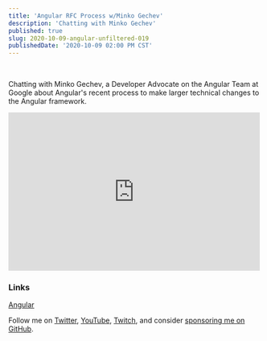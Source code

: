 ```yaml
---
title: 'Angular RFC Process w/Minko Gechev'
description: 'Chatting with Minko Gechev'
published: true
slug: 2020-10-09-angular-unfiltered-019
publishedDate: '2020-10-09 02:00 PM CST'
---
```


<br/>

Chatting with Minko Gechev, a Developer Advocate on the Angular Team at Google about Angular's recent process to make larger technical changes to the Angular framework.

<div class="flex justify-center">
  <iframe width="500" height="315" src="https://www.youtube.com/embed/EELKmhjR6ew" frameborder="0" allow="accelerometer; autoplay; encrypted-media; gyroscope; picture-in-picture" allowfullscreen></iframe>
</div>

### Links

[Angular](https://angular.io)

Follow me on [Twitter](https://twitter.com/brandontroberts), [YouTube](https://youtube.com/brandonrobertsdev), [Twitch](https://twitch.tv/brandontroberts), and consider [sponsoring me on GitHub](https://github.com/sponsors/brandonroberts).
